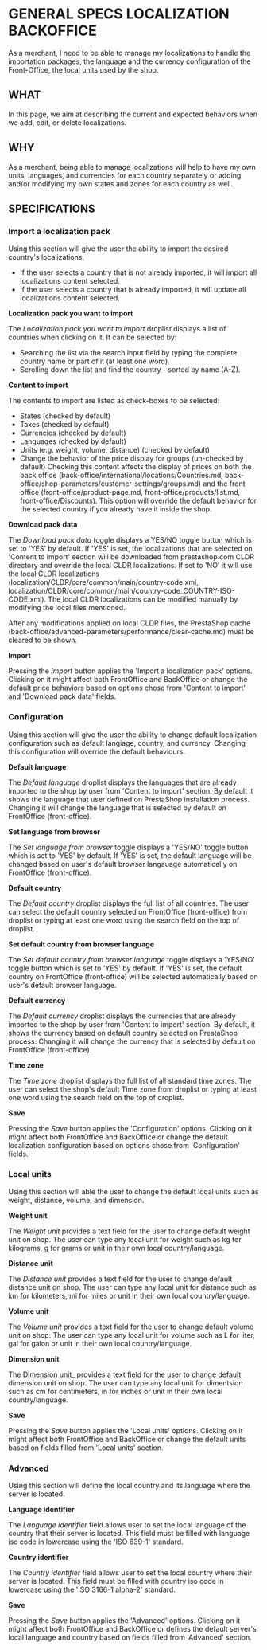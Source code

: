 # GENERAL SPECS LOCALIZATION BACKOFFICE

As a merchant, I need to be able to manage my localizations to handle the importation packages, the language and the currency configuration of the Front-Office, the local units used by the shop.

## WHAT

In this page, we aim at describing the current and expected behaviors when we add, edit, or delete localizations.

## WHY

As a merchant, being able to manage localizations will help to have my own units, languages, and currencies for each country separately or adding and/or modifying my own states and zones for each country as well.

## SPECIFICATIONS



### Import a localization pack

Using this section will give the user the ability to import the desired country's localizations.
- If the user selects a country that is not already imported, it will import all localizations content selected.
- If the user selects a country that is already imported, it will update all localizations content selected.

**Localization pack you want to import**

The _Localization pack you want to import_ droplist displays a list of countries when clicking on it. It can be selected by: 
- Searching the list via the search input field by typing the complete country name or part of it (at least one word).
- Scrolling down the list and find the country - sorted by name (A-Z).

**Content to import**

The contents to import are listed as check-boxes to be selected:
- States (checked by default)
- Taxes (checked by default)
- Currencies (checked by default)
- Languages (checked by default)
- Units (e.g. weight, volume, distance) (checked by default)
- Change the behavior of the price display for groups (un-checked by default)
Checking this content affects the display of prices on both the back office (back-office/international/locations/Countries.md, back-office/shop-parameters/customer-settings/groups.md) and the front office (front-office/product-page.md, front-office/products/list.md, front-office/Discounts). This option will override the default behavior for the selected country if you already have it inside the shop.

**Download pack data**

The _Download pack data_ toggle displays a YES/NO toggle button which is set to 'YES' by default. If 'YES' is set, the localizations that are selected on 'Content to import' section will be downloaded from prestashop.com CLDR directory and override the local CLDR localizations. If set to 'NO' it will use the local CLDR localizations (localization/CLDR/core/common/main/country-code.xml, localization/CLDR/core/common/main/country-code_COUNTRY-ISO-CODE.xml). The local CLDR localizations can be modified manually by modifying the local files mentioned.

After any modifications applied on local CLDR files, the PrestaShop cache (back-office/advanced-parameters/performance/clear-cache.md) must be cleared to be shown.

**Import**

Pressing the _Import_ button applies the 'Import a localization pack' options. Clicking on it might affect both FrontOffice and BackOffice or change the default price behaviors based on options chose from 'Content to import' and 'Download pack data' fields.

### Configuration

Using this section will give the user the ability to change default localization configuration such as default langiage, country, and currency. Changing this configuration will override the default behaviours.

**Default language**

The _Default language_ droplist displays the languages that are already imported to the shop by user from 'Content to import' section. By default it shows the language that user defined on PrestaShop installation process. Changing it will change the language that is selected by default on FrontOffice (front-office).

**Set language from browser**

The _Set language from browser_ toggle displays a 'YES/NO' toggle button which is set to 'YES' by default. If 'YES' is set, the default language will be changed based on user's default browser langauage automatically on FrontOffice (front-office).

**Default country**

The _Default country_ droplist displays the full list of all countries. The user can select the default country selected on FrontOffice (front-office) from droplist or typing at least one word using the search field on the top of droplist.

**Set default country from browser language**

The _Set default country from browser language_ toggle displays a 'YES/NO' toggle button which is set to 'YES' by default. If 'YES' is set, the default country on FrontOffice (front-office) will be selected automatically based on user's default browser language.

**Default currency**

The _Default currency_ droplist displays the currencies that are already imported to the shop by user from 'Content to import' section. By default, it shows the currency based on default country selected on PrestaShop process. Changing it will change the currency that is selected by default on FrontOffice (front-office).

**Time zone**

The _Time zone_ droplist displays the full list of all standard time zones. The user can select the shop's default Time zone from droplist or typing at least one word using the search field on the top of droplist.

**Save**

Pressing the _Save_ button applies the 'Configuration' options. Clicking on it might affect both FrontOffice and BackOffice or change the default localization configuration based on options chose from 'Configuration' fields.

### Local units

Using this section will able the user to change the default local units such as weight, distance, volume, and dimension.

**Weight unit**

The _Weight unit_ provides a text field for the user to change default weight unit on shop. The user can type any local unit for weight such as kg for kilograms, g for grams or unit in their own local country/language.

**Distance unit**

The _Distance unit_ provides a text field for the user to change default distance unit on shop. The user can type any local unit for distance such as km for kilometers, mi for miles or unit in their own local country/language.

**Volume unit**

The _Volume unit_ provides a text field for the user to change default volume unit on shop. The user can type any local unit for volume such as L for liter, gal for galon or unit in their own local country/language.

**Dimension unit**

The Dimension unit_ provides a text field for the user to change default dimension unit on shop. The user can type any local unit for dimentsion such as cm for centimeters, in for inches or unit in their own local country/language.

**Save**

Pressing the _Save_ button applies the 'Local units' options. Clicking on it might affect both FrontOffice and BackOffice or change the default units based on fields filled from 'Local units' section.

### Advanced

Using this section will define the local country and its language where the server is located.

**Language identifier**

The _Language identifier_ field allows user to set the local language of the country that their server is located. This field must be filled with language iso code in lowercase using the 'ISO 639-1' standard.

**Country identifier**

The _Country identifier_ field allows user to set the local country where their server is located. This field must be filled with country iso code in lowercase using the 'ISO 3166-1 alpha-2' standard.

**Save**

Pressing the _Save_ button applies the 'Advanced' options. Clicking on it might affect both FrontOffice and BackOffice or defines the default server's local language and country based on fields filled from 'Advanced' section.
